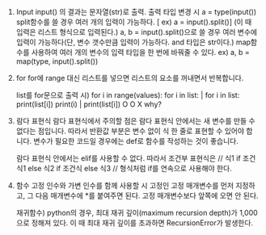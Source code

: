 1. Input
   input() 의 결과는 문자열(str)로 출력.
   출력 타입 변경 시  a = type(input())
   split함수를 쓸 경우 여러 개의 입력이 가능하다. [ ex) a = input().split()] (이 때 입력은 리스트 형식으로 입력된다.)
   a, b = input().split()으로 쓸 경우 여러 변수에 입력이 가능하다(단, 변수 갯수만큼 입력이 가능하다. and 타입은 str이다.)
   map함수를 사용하여 여러 개의 변수의 입력 타입을 한 번에 바꿔줄 수 있다. ex) a, b = map(type, input().split())
   
   
2. for
   for에 range 대신 리스트를 넣으면 리스트의 요소를 꺼내면서 반복합니다.
   
   list를 for문으로 출력 시)
   for i in range(values):       for i in list:        |    for i in list:
      print(list[i])                print(i)           |       print(list[i])
       O                              O                            X                why?

3. 람다 표현식
   람다 표현식에서 주의할 점은 람다 표현식 안에서는 새 변수를 만들 수 없다는 점입니다. 
   따라서 반환값 부분은 변수 없이 식 한 줄로 표현할 수 있어야 합니다. 변수가 필요한 코드일 경우에는 def로 함수를 작성하는 것이 좋습니다.
   
   람다 표현식 안에서는 elif를 사용할 수 없다. 따라서 조건부 표현식은 //  식1 if 조건식1 else 식2 if 조건식 else 식3 // 형식처럼 if를 연속으로
   사용해야 한다.
   
   
4. 함수
   고정 인수와 가변 인수를 함께 사용할 시 고정인 고정 매개변수를 먼저 지정하고, 그 다음 매개변수에 *를 붙여주면 된다. 
   고정 매개변수보다 앞쪽에 오면 안 된다.
 
   재귀함수)
      python의 경우, 최대 재귀 깊이(maximum recursion depth)가 1,000으로 정해져 있다. 이 때 최대 재귀 깊이를 초과하면 RecursionError가 발생한다.
